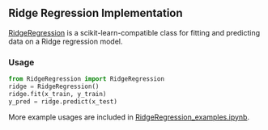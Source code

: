## Ridge Regression Implementation

[RidgeRegression](https://raw.githubusercontent.com/XiongCynthia/RidgeRegression/main/RidgeRegression.py) is a scikit-learn-compatible class for fitting and predicting data on a Ridge regression model. 

### Usage

```python
from RidgeRegression import RidgeRegression
ridge = RidgeRegression()
ridge.fit(x_train, y_train)
y_pred = ridge.predict(x_test)
```

More example usages are included in [RidgeRegression_examples.ipynb](https://github.com/XiongCynthia/RidgeRegression/blob/main/RidgeRegression_examples.ipynb).

